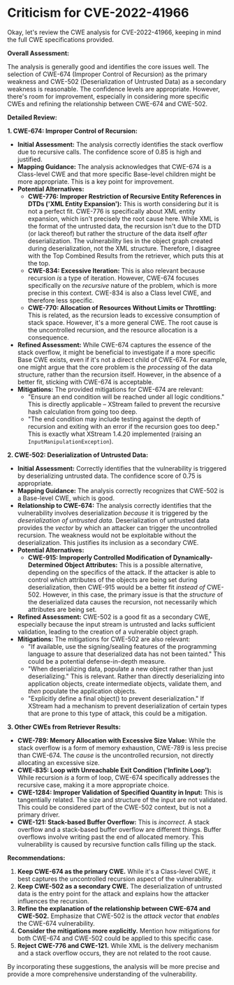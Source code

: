 # Criticism for CVE-2022-41966

Okay, let's review the CWE analysis for CVE-2022-41966, keeping in mind the full CWE specifications provided.

**Overall Assessment:**

The analysis is generally good and identifies the core issues well. The selection of CWE-674 (Improper Control of Recursion) as the primary weakness and CWE-502 (Deserialization of Untrusted Data) as a secondary weakness is reasonable. The confidence levels are appropriate. However, there's room for improvement, especially in considering more specific CWEs and refining the relationship between CWE-674 and CWE-502.

**Detailed Review:**

**1. CWE-674: Improper Control of Recursion:**

*   **Initial Assessment:** The analysis correctly identifies the stack overflow due to recursive calls. The confidence score of 0.85 is high and justified.
*   **Mapping Guidance:** The analysis acknowledges that CWE-674 is a Class-level CWE and that more specific Base-level children might be more appropriate. This is a key point for improvement.
*   **Potential Alternatives:**
    *   **CWE-776: Improper Restriction of Recursive Entity References in DTDs ('XML Entity Expansion'):** This is worth considering *but* it is not a perfect fit. CWE-776 is specifically about XML entity expansion, which isn't precisely the root cause here. While XML is the format of the untrusted data, the recursion isn't due to the DTD (or lack thereof) but rather the structure of the data itself *after* deserialization. The vulnerability lies in the object graph created during deserialization, not the XML structure.  Therefore, I disagree with the Top Combined Results from the retriever, which puts this at the top.
    *   **CWE-834: Excessive Iteration:** This is also relevant because recursion *is* a type of iteration. However, CWE-674 focuses specifically on the *recursive* nature of the problem, which is more precise in this context. CWE-834 is also a Class level CWE, and therefore less specific.
    *   **CWE-770: Allocation of Resources Without Limits or Throttling:** This is related, as the recursion leads to excessive consumption of stack space. However, it's a more general CWE. The root cause is the uncontrolled recursion, and the resource allocation is a consequence.
*   **Refined Assessment:** While CWE-674 captures the essence of the stack overflow, it might be beneficial to investigate if a more specific Base CWE exists, even if it's not a direct child of CWE-674.  For example, one might argue that the core problem is the *processing* of the data structure, rather than the recursion itself. However, in the absence of a better fit, sticking with CWE-674 is acceptable.
*   **Mitigations:** The provided mitigations for CWE-674 are relevant:
    *   "Ensure an end condition will be reached under all logic conditions." This is directly applicable – XStream failed to prevent the recursive hash calculation from going too deep.
    *   "The end condition may include testing against the depth of recursion and exiting with an error if the recursion goes too deep."  This is exactly what XStream 1.4.20 implemented (raising an `InputManipulationException`).

**2. CWE-502: Deserialization of Untrusted Data:**

*   **Initial Assessment:** Correctly identifies that the vulnerability is triggered by deserializing untrusted data. The confidence score of 0.75 is appropriate.
*   **Mapping Guidance:**  The analysis correctly recognizes that CWE-502 is a Base-level CWE, which is good.
*   **Relationship to CWE-674:** The analysis correctly identifies that the vulnerability involves deserialization *because* it is triggered by the *deserialization of untrusted data.* Deserialization of untrusted data provides the *vector* by which an attacker can trigger the uncontrolled recursion. The weakness would not be exploitable without the deserialization. This justifies its inclusion as a secondary CWE.
*   **Potential Alternatives:**
    *   **CWE-915: Improperly Controlled Modification of Dynamically-Determined Object Attributes:** This is a possible alternative, depending on the specifics of the attack. If the attacker is able to control *which* attributes of the objects are being set during deserialization, then CWE-915 would be a better fit *instead of* CWE-502. However, in this case, the primary issue is that the *structure* of the deserialized data causes the recursion, not necessarily which attributes are being set.
*   **Refined Assessment:** CWE-502 is a good fit as a secondary CWE, especially because the input stream is untrusted and lacks sufficient validation, leading to the creation of a vulnerable object graph.
*   **Mitigations:** The mitigations for CWE-502 are also relevant:
    *   "If available, use the signing/sealing features of the programming language to assure that deserialized data has not been tainted."  This could be a potential defense-in-depth measure.
    *   "When deserializing data, populate a new object rather than just deserializing." This is relevant.  Rather than directly deserializing into application objects, create intermediate objects, validate them, and *then* populate the application objects.
    *   "Explicitly define a final object() to prevent deserialization." If XStream had a mechanism to prevent deserialization of certain types that are prone to this type of attack, this could be a mitigation.

**3. Other CWEs from Retriever Results:**

*   **CWE-789: Memory Allocation with Excessive Size Value:** While the stack overflow is a form of memory exhaustion, CWE-789 is less precise than CWE-674.  The *cause* is the uncontrolled recursion, not directly allocating an excessive size.
*   **CWE-835: Loop with Unreachable Exit Condition ('Infinite Loop'):**  While recursion *is* a form of loop, CWE-674 specifically addresses the recursive case, making it a more appropriate choice.
*   **CWE-1284: Improper Validation of Specified Quantity in Input:**  This is tangentially related. The size and structure of the input are not validated. This could be considered part of the CWE-502 context, but is not a primary driver.
*   **CWE-121: Stack-based Buffer Overflow:** This is *incorrect*. A stack overflow and a stack-based buffer overflow are different things. Buffer overflows involve writing past the end of allocated memory. This vulnerability is caused by recursive function calls filling up the stack.

**Recommendations:**

1.  **Keep CWE-674 as the primary CWE.** While it's a Class-level CWE, it best captures the uncontrolled recursion aspect of the vulnerability.
2.  **Keep CWE-502 as a secondary CWE.** The deserialization of untrusted data is the entry point for the attack and explains how the attacker influences the recursion.
3.  **Refine the explanation of the relationship between CWE-674 and CWE-502.** Emphasize that CWE-502 is the *attack vector* that *enables* the CWE-674 vulnerability.
4.  **Consider the mitigations more explicitly.** Mention how mitigations for both CWE-674 and CWE-502 could be applied to this specific case.
5.  **Reject CWE-776 and CWE-121.** While XML is the delivery mechanism and a stack overflow occurs, they are not related to the root cause.

By incorporating these suggestions, the analysis will be more precise and provide a more comprehensive understanding of the vulnerability.
